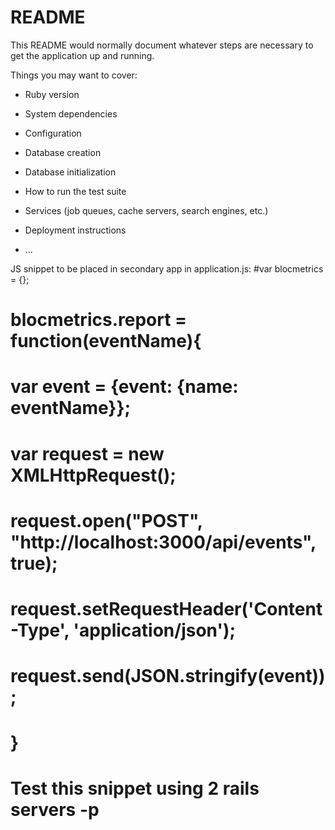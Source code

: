 # README

This README would normally document whatever steps are necessary to get the
application up and running.

Things you may want to cover:

* Ruby version

* System dependencies

* Configuration

* Database creation

* Database initialization

* How to run the test suite

* Services (job queues, cache servers, search engines, etc.)

* Deployment instructions

* ...

JS snippet to be placed in secondary app in application.js:
#var blocmetrics = {};
#  blocmetrics.report = function(eventName){
#    var event = {event: {name: eventName}};
#    var request = new XMLHttpRequest();
#    request.open("POST", "http://localhost:3000/api/events", true);
#    request.setRequestHeader('Content-Type', 'application/json');
#    request.send(JSON.stringify(event));
#  }

# Test this snippet using 2 rails servers -p <port number>
